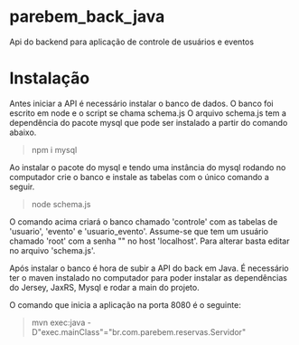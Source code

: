 # parebem_back_java
Api do backend para aplicação de controle de usuários e eventos

# Instalação
Antes iniciar a API é necessário instalar o banco de dados. O banco foi escrito em node e o script se chama schema.js
O arquivo schema.js tem a dependência do pacote mysql que pode ser instalado a partir do comando abaixo.
> npm i mysql

Ao instalar o pacote do mysql e tendo uma instância do mysql rodando no computador crie o banco e instale as tabelas com o único comando a seguir.

> node schema.js

O comando acima criará o banco chamado 'controle' com as tabelas de 'usuario', 'evento' e 'usuario_evento'. Assume-se que tem um usuário chamado 'root' com a senha "" no host 'localhost'. Para alterar basta editar no arquivo 'schema.js'.

Após instalar o banco é hora de subir a API do back em Java. É necessário ter o maven instalado no computador para poder instalar as dependências do Jersey, JaxRS, Mysql e rodar a main do projeto.  
  
    
    
O comando que inicia a aplicação na porta 8080 é o seguinte:
> mvn exec:java -D"exec.mainClass"="br.com.parebem.reservas.Servidor"
